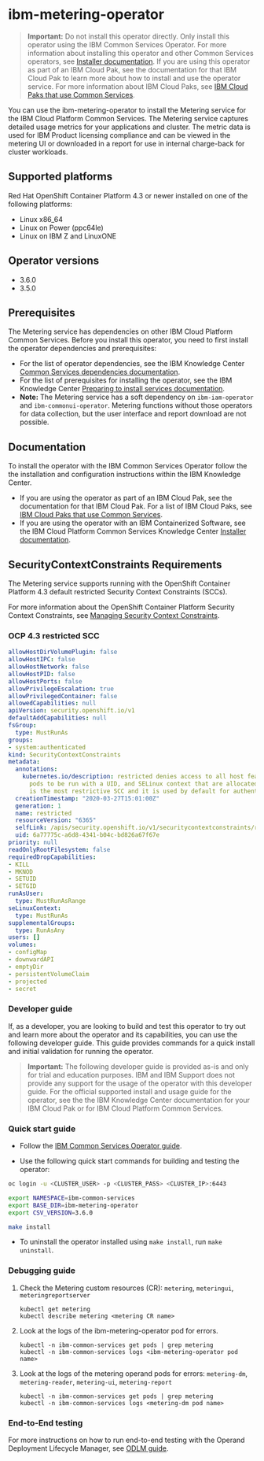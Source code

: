 # ibm-metering-operator

> **Important:** Do not install this operator directly. Only install this operator using the IBM Common Services Operator.
> For more information about installing this operator and other Common Services operators, see [Installer documentation](http://ibm.biz/cpcs_opinstall).
> If you are using this operator as part of an IBM Cloud Pak, see the documentation for that IBM Cloud Pak to learn more about how to install and use the operator service.
> For more information about IBM Cloud Paks, see [IBM Cloud Paks that use Common Services](http://ibm.biz/cpcs_cloudpaks).

You can use the ibm-metering-operator to install the Metering service for the IBM Cloud Platform Common Services.
The Metering service captures detailed usage metrics for your applications and cluster. The metric data is used for IBM Product licensing compliance and can be viewed in the metering UI or downloaded in a report for use in internal charge-back for cluster workloads.

## Supported platforms

Red Hat OpenShift Container Platform 4.3 or newer installed on one of the following platforms:
   - Linux x86_64
   - Linux on Power (ppc64le)
   - Linux on IBM Z and LinuxONE

## Operator versions

- 3.6.0
- 3.5.0

## Prerequisites

The Metering service has dependencies on other IBM Cloud Platform Common Services.
Before you install this operator, you need to first install the operator dependencies and prerequisites:
- For the list of operator dependencies, see the IBM Knowledge Center [Common Services dependencies documentation](http://ibm.biz/cpcs_opdependencies).
- For the list of prerequisites for installing the operator, see the IBM Knowledge Center [Preparing to install services documentation](http://ibm.biz/cpcs_opinstprereq).
- **Note:** The Metering service has a soft dependency on `ibm-iam-operator` and `ibm-commonui-operator`. Metering functions without those operators for data collection, but the user interface and report download are not possible.

## Documentation

To install the operator with the IBM Common Services Operator follow the the installation and configuration instructions within the IBM Knowledge Center.
- If you are using the operator as part of an IBM Cloud Pak, see the documentation for that IBM Cloud Pak. For a list of IBM Cloud Paks, see [IBM Cloud Paks that use Common Services](http://ibm.biz/cpcs_cloudpaks).
- If you are using the operator with an IBM Containerized Software, see the IBM Cloud Platform Common Services Knowledge Center [Installer documentation](http://ibm.biz/cpcs_opinstall).

## SecurityContextConstraints Requirements

The Metering service supports running with the OpenShift Container Platform 4.3 default restricted Security Context Constraints (SCCs).

For more information about the OpenShift Container Platform Security Context Constraints, see [Managing Security Context Constraints](https://docs.openshift.com/container-platform/4.3/authentication/managing-security-context-constraints.html).

### OCP 4.3 restricted SCC

```yaml
allowHostDirVolumePlugin: false
allowHostIPC: false
allowHostNetwork: false
allowHostPID: false
allowHostPorts: false
allowPrivilegeEscalation: true
allowPrivilegedContainer: false
allowedCapabilities: null
apiVersion: security.openshift.io/v1
defaultAddCapabilities: null
fsGroup:
  type: MustRunAs
groups:
- system:authenticated
kind: SecurityContextConstraints
metadata:
  annotations:
    kubernetes.io/description: restricted denies access to all host features and requires
      pods to be run with a UID, and SELinux context that are allocated to the namespace.  This
      is the most restrictive SCC and it is used by default for authenticated users.
  creationTimestamp: "2020-03-27T15:01:00Z"
  generation: 1
  name: restricted
  resourceVersion: "6365"
  selfLink: /apis/security.openshift.io/v1/securitycontextconstraints/restricted
  uid: 6a77775c-a6d8-4341-b04c-bd826a67f67e
priority: null
readOnlyRootFilesystem: false
requiredDropCapabilities:
- KILL
- MKNOD
- SETUID
- SETGID
runAsUser:
  type: MustRunAsRange
seLinuxContext:
  type: MustRunAs
supplementalGroups:
  type: RunAsAny
users: []
volumes:
- configMap
- downwardAPI
- emptyDir
- persistentVolumeClaim
- projected
- secret
```

### Developer guide

If, as a developer, you are looking to build and test this operator to try out and learn more about the operator and its capabilities,
you can use the following developer guide. This guide provides commands for a quick install and initial validation for running the operator.

> **Important:** The following developer guide is provided as-is and only for trial and education purposes. IBM and IBM Support does not provide any support for the usage of the operator with this developer guide. For the official supported install and usage guide for the operator, see the the IBM Knowledge Center documentation for your IBM Cloud Pak or for IBM Cloud Platform Common Services.

### Quick start guide

- Follow the [IBM Common Services Operator guide](https://github.com/IBM/ibm-common-service-operator/blob/master/docs/install.md).

- Use the following quick start commands for building and testing the operator:

```bash
oc login -u <CLUSTER_USER> -p <CLUSTER_PASS> <CLUSTER_IP>:6443

export NAMESPACE=ibm-common-services
export BASE_DIR=ibm-metering-operator
export CSV_VERSION=3.6.0

make install
```

- To uninstall the operator installed using `make install`, run `make uninstall`.

### Debugging guide

1. Check the Metering custom resources (CR): `metering`, `meteringui`, `meteringreportserver`

    ````
    kubectl get metering
    kubectl describe metering <metering CR name>
    ````

1. Look at the logs of the ibm-metering-operator pod for errors.

    ````
    kubectl -n ibm-common-services get pods | grep metering
    kubectl -n ibm-common-services logs <ibm-metering-operator pod name>
    ````

1. Look at the logs of the metering operand pods for errors: `metering-dm`, `metering-reader`, `metering-ui`, `metering-report`

    ````
    kubectl -n ibm-common-services get pods | grep metering
    kubectl -n ibm-common-services logs <metering-dm pod name>
    ````

### End-to-End testing

For more instructions on how to run end-to-end testing with the Operand Deployment Lifecycle Manager, see [ODLM guide](https://github.com/IBM/operand-deployment-lifecycle-manager/blob/master/docs/dev/e2e.md).
